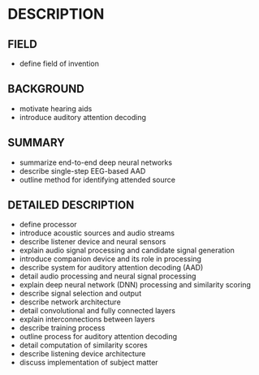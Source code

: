 # DESCRIPTION

## FIELD

- define field of invention

## BACKGROUND

- motivate hearing aids
- introduce auditory attention decoding

## SUMMARY

- summarize end-to-end deep neural networks
- describe single-step EEG-based AAD
- outline method for identifying attended source

## DETAILED DESCRIPTION

- define processor
- introduce acoustic sources and audio streams
- describe listener device and neural sensors
- explain audio signal processing and candidate signal generation
- introduce companion device and its role in processing
- describe system for auditory attention decoding (AAD)
- detail audio processing and neural signal processing
- explain deep neural network (DNN) processing and similarity scoring
- describe signal selection and output
- describe network architecture
- detail convolutional and fully connected layers
- explain interconnections between layers
- describe training process
- outline process for auditory attention decoding
- detail computation of similarity scores
- describe listening device architecture
- discuss implementation of subject matter

